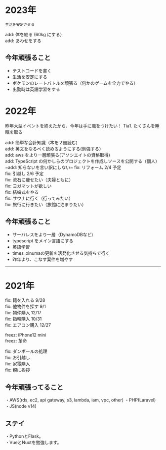 # 2023年

`生活を安定させる`

add: 体を絞る (60kg にする）  
add: あわせをする  

## 今年頑張ること
 - テストコードを書く
 - 生活を安定にする
 - ポケモンのレートバトルを頑張る（何かのゲームを全力でやる）
 - 出勤時は英語学習をする

# 2022年
昨年大型イベントを終えたから、今年は手に職をつけたい！
Tia1. たくさんを睡眠を取る

add: 簡単な会計知識（本を２冊読む)  
add: 英文をなるべく読めるようにする(勉強する）  
add: aws をより一層頑張る(アソシエイトの資格取得)  
add: TypeScript の何かしらのプロジェクトを作成しソースを公開する（個人）  
~add: 知らないを言い訳にしない~
fix: リフォーム 2/4 予定  
fix: 引越し 2/6 予定  
fix: 流石に痩せたい（夫婦ともに）  
fix: ヨガマットが欲しい  
fix: 結婚式をやる  
fix: サウナに行く（行ってみたい）  
fix: 旅行に行きたい（旅館に泊まりたい）  

## 今年頑張ること
 - サーバレスをより一層（DynamoDBなど)
 - typescript をメイン言語にする
 - 英語学習
 - times_oinumaの更新を活発化させる気持ちで行く
 - 昨年より、こなす案件を増やす







---
# 2021年

fix: 籍を入れる 9/28  
fix: 他物件を探す 9/1  
fix: 物件購入 12/17  
fix: 指輪購入 10/31  
fix: エアコン購入 12/27  

freez: iPhone12 mini  
freez: 革命

fix: ダンボールの処理  
fix: お引越し  
fix: 家電購入  
fix: 親に挨拶  

## 今年頑張ってること
・AWS(rds, ec2, api gateway, s3, lambda, iam, vpc, other)
・PHP(Laravel)
・JS(node v14)

## ステイ
・PythonとFlask。  
・VueとNuxtを勉強します。  

